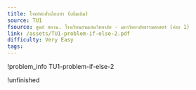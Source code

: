 ```yaml
---
title: โจทย์คำสั่งเลือกทำ (เพิ่มเติม)
source: TU1
fsource: ศูนย์ สอวน. โรงเรียนสามเสนวิทยาลัย - มหาวิทยาลัยธรรมศาสตร์ (ค่าย 1)
link: /assets/TU1-problem-if-else-2.pdf
difficulty: Very Easy
tags: 
---
```


!problem_info TU1-problem-if-else-2

!unfinished
